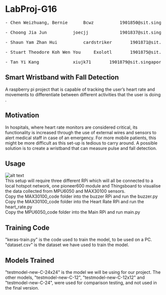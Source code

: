 # LabProj-G16
<pre>
- Chen Weizhuang, Bernie	  Bcwz		    1901850@sit.singaporetech.edu.sg		

- Choong Jia Jun		  joecjj            1901837@sit.singaporetech.edu.sg

- Shaun Yam Zhan Hui	 	  cardstriker	    1901871@sit.singaporetech.edu.sg

- Stuart Theodore Koh Wen You	  Exolotl 	    1901875@sit.singaporetech.edu.sg

- Tan Yi Kang 			  xiujk71	    1901879@sit.singaporetech.edu.sg
</pre>

## Smart Wristband with Fall Detection
A raspberry pi project that is capable of tracking the user’s heart rate and movements to differentiate between different activities that the user is doing .

## Motivation
In hospitals, where heart rate monitors are considered critical, its functionality is increased through the use of external wires and sensors to alert medical staff in case of an emergency.
For more mobile patients, this might be more difficult as this set-up is tedious to carry around.
A possible solution is to create a wristband that can measure pulse and fall detection.

## Usage
![alt text](https://github.com/UOG-AY20-CSC2003/LabProj-G16/blob/master/Image/raspi_system_architecture.png)
<br>
This setup will require three different RPi which will all be connected to a local hotspot network, one pioneer600 module and Thingsboard to visualise the data collected from MPU6050 and MAX30100 sensors.<br>
Copy the MAX30100_code folder into the buzzer RPi and run the buzzer.py <br>
Copy the MAX30100_code folder into the Heart Rate RPi and run the heart_rate.py <br>
Copy the MPU6050_code folder into the Main RPi and run main.py

## Training Code
"keras-train.py" is the code used to train the model, to be used on a PC.
"dataset.csv" is the dataset we have used to train the model.

## Models Trained
"testmodel-new-C-24x24" is the model we will be using for our project.
The other models, "testmodel-new-C-12", "testmodel-new-C-12x12" and "testmodel-new-C-24", were used for comparison testing, and not used in the final version.
